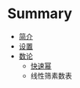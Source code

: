 # Summary

* [简介](README.md)
* [设置](Section1/section_1.md)
* [数论](数论/数论.md)
   * [快速幂](数论/快速幂.md)
   * 线性筛素数表

